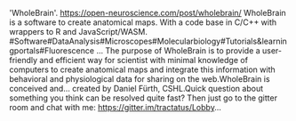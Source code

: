 'WholeBrain'. https://open-neuroscience.com/post/wholebrain/
WholeBrain is a software to create anatomical maps. With a code base in C/C++ with wrappers to R and JavaScript/WASM. #Software#DataAnalysis#Microscopes#Molecularbiology#Tutorials&learningportals#Fluorescence ...
The purpose of WholeBrain is to provide a user-friendly and efficient way for scientist with minimal knowledge of computers to create anatomical maps and integrate this information with behavioral and physiological data for sharing on the web.WholeBrain is conceived and...
 created by Daniel Fürth, CSHL.Quick question about something you think can be resolved quite fast? Then just go to the gitter room and chat with me: https://gitter.im/tractatus/Lobby...
